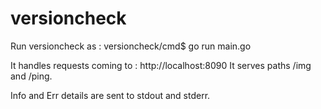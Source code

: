 # versioncheck

Run versioncheck as :
versioncheck/cmd$ go run main.go

It handles requests coming to : http://localhost:8090
It serves paths /img and /ping.

Info and Err details are sent to stdout and stderr.

